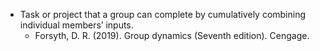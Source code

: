 - Task or project that a group can complete by cumulatively combining individual members’ inputs.
	- Forsyth, D. R. (2019). Group dynamics (Seventh edition). Cengage.